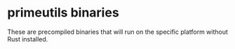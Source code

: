 # primeutils binaries

These are precompiled binaries that will run on the specific platform without Rust installed.
